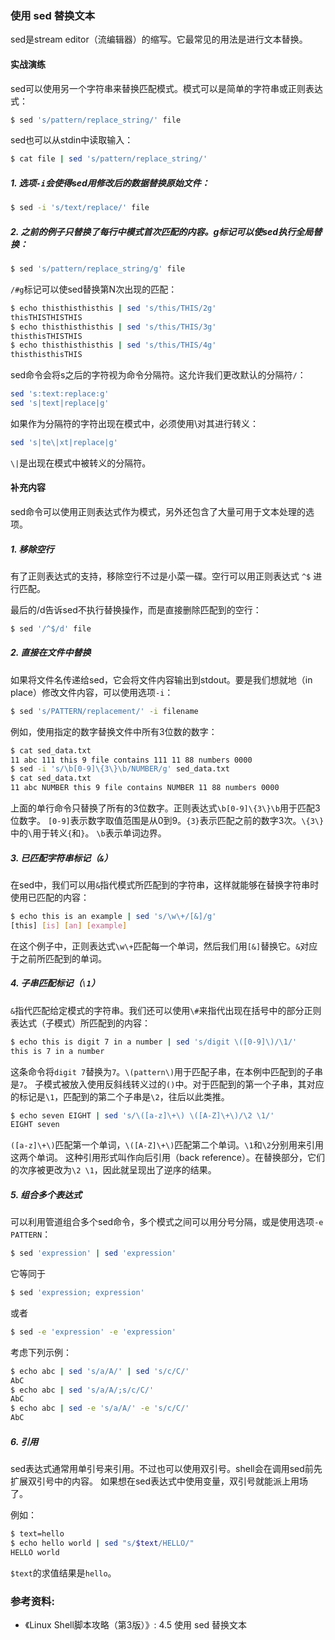 ### 使用 sed 替换文本

sed是stream editor（流编辑器）的缩写。它最常见的用法是进行文本替换。

#### 实战演练

sed可以使用另一个字符串来替换匹配模式。模式可以是简单的字符串或正则表达式：

```bash
$ sed 's/pattern/replace_string/' file
```

sed也可以从stdin中读取输入：

```bash
$ cat file | sed 's/pattern/replace_string/'
```

##### 1. 选项`-i`会使得sed用修改后的数据替换原始文件：

```bash
$ sed -i 's/text/replace/' file
```

##### 2. 之前的例子只替换了每行中模式首次匹配的内容。g标记可以使sed执行全局替换：

```bash
$ sed 's/pattern/replace_string/g' file
```

`/#g`标记可以使sed替换第N次出现的匹配：

```bash
$ echo thisthisthisthis | sed 's/this/THIS/2g'
thisTHISTHISTHIS
$ echo thisthisthisthis | sed 's/this/THIS/3g'
thisthisTHISTHIS
$ echo thisthisthisthis | sed 's/this/THIS/4g'
thisthisthisTHIS
```

sed命令会将s之后的字符视为命令分隔符。这允许我们更改默认的分隔符`/`：

```bash
sed 's:text:replace:g'
sed 's|text|replace|g'
```

如果作为分隔符的字符出现在模式中，必须使用\对其进行转义：

```bash
sed 's|te\|xt|replace|g'
```

`\|`是出现在模式中被转义的分隔符。

#### 补充内容

sed命令可以使用正则表达式作为模式，另外还包含了大量可用于文本处理的选项。

##### 1. 移除空行

有了正则表达式的支持，移除空行不过是小菜一碟。空行可以用正则表达式 `^$` 进行匹配。

最后的/d告诉sed不执行替换操作，而是直接删除匹配到的空行：

```bash
$ sed '/^$/d' file
```

##### 2. 直接在文件中替换

如果将文件名传递给sed，它会将文件内容输出到stdout。要是我们想就地（in place）修改文件内容，可以使用选项`-i`：

```bash
$ sed 's/PATTERN/replacement/' -i filename
```

例如，使用指定的数字替换文件中所有3位数的数字：

```bash
$ cat sed_data.txt
11 abc 111 this 9 file contains 111 11 88 numbers 0000
$ sed -i 's/\b[0-9]\{3\}\b/NUMBER/g' sed_data.txt
$ cat sed_data.txt
11 abc NUMBER this 9 file contains NUMBER 11 88 numbers 0000
```

上面的单行命令只替换了所有的3位数字。正则表达式`\b[0-9]\{3\}\b`用于匹配3位数字。
`[0-9]`表示数字取值范围是从0到9。`{3}`表示匹配之前的数字3次。`\{3\}`中的`\`用于转义`{`和`}`。
`\b`表示单词边界。


##### 3. 已匹配字符串标记（`&`）

在sed中，我们可以用`&`指代模式所匹配到的字符串，这样就能够在替换字符串时使用已匹配的内容：

```bash
$ echo this is an example | sed 's/\w\+/[&]/g'
[this] [is] [an] [example]
```

在这个例子中，正则表达式`\w\+`匹配每一个单词，然后我们用`[&]`替换它。`&`对应于之前所匹配到的单词。


##### 4. 子串匹配标记（`\1`）

`&`指代匹配给定模式的字符串。我们还可以使用`\#`来指代出现在括号中的部分正则表达式（子模式）所匹配到的内容：

```bash
$ echo this is digit 7 in a number | sed 's/digit \([0-9]\)/\1/'
this is 7 in a number
```

这条命令将`digit 7`替换为`7`。`\(pattern\)`用于匹配子串，在本例中匹配到的子串是`7`。
子模式被放入使用反斜线转义过的`()`中。对于匹配到的第一个子串，其对应的标记是`\1`，匹配到的第二个子串是`\2`，往后以此类推。

```bash
$ echo seven EIGHT | sed 's/\([a-z]\+\) \([A-Z]\+\)/\2 \1/'
EIGHT seven
```

`([a-z]\+\)`匹配第一个单词，`\([A-Z]\+\)`匹配第二个单词。`\1`和`\2`分别用来引用这两个单词。
这种引用形式叫作向后引用（back reference）。在替换部分，它们的次序被更改为`\2 \1`，因此就呈现出了逆序的结果。


##### 5. 组合多个表达式

可以利用管道组合多个sed命令，多个模式之间可以用分号分隔，或是使用选项`-e PATTERN`：

```bash
$ sed 'expression' | sed 'expression'
```

它等同于

```bash
$ sed 'expression; expression'
```

或者

```bash
$ sed -e 'expression' -e 'expression'
```

考虑下列示例：

```bash
$ echo abc | sed 's/a/A/' | sed 's/c/C/'
AbC
$ echo abc | sed 's/a/A/;s/c/C/'
AbC
$ echo abc | sed -e 's/a/A/' -e 's/c/C/'
AbC
```

##### 6. 引用

sed表达式通常用单引号来引用。不过也可以使用双引号。shell会在调用sed前先扩展双引号中的内容。
如果想在sed表达式中使用变量，双引号就能派上用场了。

例如：

```bash
$ text=hello
$ echo hello world | sed "s/$text/HELLO/"
HELLO world

```
`$text`的求值结果是`hello`。


### 参考资料:
- 《Linux Shell脚本攻略（第3版）》: 4.5 使用 sed 替换文本

